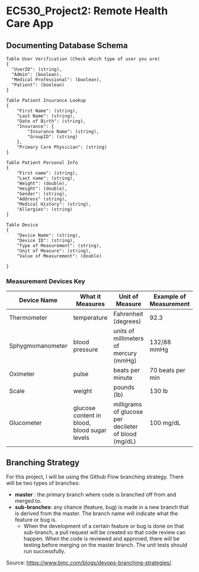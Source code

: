 # EC530_Project2: Remote Health Care App


## Documenting Database Schema

```
Table User Verification (Check which type of user you are)
{
  "UserID": (string),
  "Admin": (boolean),
  "Medical Professional": (boolean),
  "Patient": (boolean)
}
```

```
Table Patient Insurance Lookup 
{
    "First Name": (string),
    "Last Name": (string),
    "Date of Birth": (string),
    "Insurance": {
        "Insurance Name": (string),
        "GroupID": (string)
    },
    "Primary Care Physician": (string)
}
```

```
Table Patient Personal Info 
{
    "First name": (string),
    "Last name": (string),
    "Weight": (double),
    "Height": (double),
    "Gender": (string),
    "Address" (string),
    "Medical History": (string),
    "Allergies": (string)
}
```

``` 
Table Device 
{
    "Device Name": (string),
    "Device ID": (string),
    "Type of Measurement": (string),
    "Unit of Measure": (string),
    "Value of Measurement": (double)
    
}
```

### Measurement Devices Key
| Device Name | What it Measures| Unit of Measure | Example of Measurement |
| ------------| ----------------| ------------------------------| --------------|
|Thermometer | temperature | Fahrenheit (degrees) | 92.3 |
| Sphygmomanometer| blood pressure | units of millimeters of mercury (mmHg)  | 132/88 mmHg
|Oximeter | pulse | beats per minute | 70 beats per min |
|Scale | weight | pounds (lb) | 130 lb |
| Glucometer | glucose content in blood, blood sugar levels | milligrams of glucose per decileter of blood (mg/dL) | 100 mg/dL |


## Branching Strategy
For this project, I will be using the Github Flow branching strategy.
There will be two types of branches:
* **master** : the primary branch where code is branched off from and merged to. 
* **sub-branches**: any chance (feature, bug) is made in a new branch that is derived from the master. The branch name will indicate what the feature or bug is.
    * When the development of a certain feature or bug is done on that sub-branch, a pull request will be created so that code review can happen. When the code is reviewed and approved, there will be testing before merging on the master branch. The unit tests should run successfully.
 
Source: https://www.bmc.com/blogs/devops-branching-strategies/





